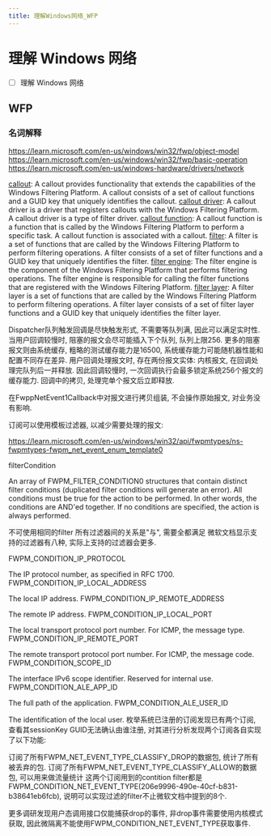 ```yaml
---
title: 理解Windows网络_WFP
---
```


# 理解 Windows 网络

- [ ] 理解 Windows 网络

## WFP

### 名词解释

https://learn.microsoft.com/en-us/windows/win32/fwp/object-model
https://learn.microsoft.com/en-us/windows/win32/fwp/basic-operation
https://learn.microsoft.com/en-us/windows-hardware/drivers/network

[callout](https://learn.microsoft.com/en-us/windows-hardware/drivers/network/callout): A callout provides functionality that extends the capabilities of the Windows Filtering Platform. A callout consists of a set of callout functions and a GUID key that uniquely identifies the callout.
[callout driver](https://learn.microsoft.com/en-us/windows-hardware/drivers/network/callout-driver): A callout driver is a driver that registers callouts with the Windows Filtering Platform. A callout driver is a type of filter driver.
[callout function](https://learn.microsoft.com/en-us/windows-hardware/drivers/network/callout-function): A callout function is a function that is called by the Windows Filtering Platform to perform a specific task. A callout function is associated with a callout.
[filter](https://learn.microsoft.com/en-us/windows-hardware/drivers/network/filter): A filter is a set of functions that are called by the Windows Filtering Platform to perform filtering operations. A filter consists of a set of filter functions and a GUID key that uniquely identifies the filter.
[filter engine](https://learn.microsoft.com/en-us/windows-hardware/drivers/network/filter-engine): The filter engine is the component of the Windows Filtering Platform that performs filtering operations. The filter engine is responsible for calling the filter functions that are registered with the Windows Filtering Platform.
[filter layer](https://learn.microsoft.com/en-us/windows-hardware/drivers/network/filter-layer): A filter layer is a set of functions that are called by the Windows Filtering Platform to perform filtering operations. A filter layer consists of a set of filter layer functions and a GUID key that uniquely identifies the filter layer.

Dispatcher队列触发回调是尽快触发形式, 不需要等队列满, 因此可以满足实时性.
当用户回调较慢时, 阻塞的报文会尽可能插入下个队列, 队列上限256. 更多的阻塞报文则由系统缓存, 粗略的测试缓存能力是16500, 系统缓存能力可能随机器性能和配置不同存在差异.
用户回调处理报文时, 存在两份报文实体:
内核报文, 在回调处理完队列后一并释放. 因此回调较慢时, 一次回调执行会最多锁定系统256个报文的缓存能力.
回调中的拷贝, 处理完单个报文后立即释放.

在FwppNetEvent1Callback中对报文进行拷贝组装, 不会操作原始报文, 对业务没有影响.

订阅可以使用模板过滤器, 以减少需要处理的报文:

https://learn.microsoft.com/en-us/windows/win32/api/fwpmtypes/ns-fwpmtypes-fwpm_net_event_enum_template0

filterCondition

An array of FWPM_FILTER_CONDITION0 structures that contain distinct filter conditions (duplicated filter conditions will generate an error). All conditions must be true for the action to be performed. In other words, the conditions are AND'ed together. If no conditions are specified, the action is always performed.

不可使用相同的filter
所有过滤器间的关系是"与", 需要全都满足
微软文档显示支持的过滤器有八种, 实际上支持的过滤器会更多.

FWPM_CONDITION_IP_PROTOCOL

The IP protocol number, as specified in RFC 1700.
FWPM_CONDITION_IP_LOCAL_ADDRESS

The local IP address.
FWPM_CONDITION_IP_REMOTE_ADDRESS

The remote IP address.
FWPM_CONDITION_IP_LOCAL_PORT

The local transport protocol port number. For ICMP, the message type.
FWPM_CONDITION_IP_REMOTE_PORT

The remote transport protocol port number. For ICMP, the message code.
FWPM_CONDITION_SCOPE_ID

The interface IPv6 scope identifier. Reserved for internal use.
FWPM_CONDITION_ALE_APP_ID

The full path of the application.
FWPM_CONDITION_ALE_USER_ID

The identification of the local user.
枚举系统已注册的订阅发现已有两个订阅, 查看其sessionKey GUID无法确认由谁注册, 对其进行分析发现两个订阅各自实现了以下功能:

订阅了所有FWPM_NET_EVENT_TYPE_CLASSIFY_DROP的数据包, 统计了所有被丢弃的包.
订阅了所有FWPM_NET_EVENT_TYPE_CLASSIFY_ALLOW的数据包, 可以用来做流量统计
这两个订阅用到的contition filter都是FWPM_CONDITION_NET_EVENT_TYPE(206e9996-490e-40cf-b831-b38641eb6fcb), 说明可以实现过滤的filter不止微软文档中提到的8个.

更多调研发现用户态调用接口仅能捕获drop的事件, 非drop事件需要使用内核模式获取, 因此微隔离不能使用FWPM_CONDITION_NET_EVENT_TYPE获取事件.